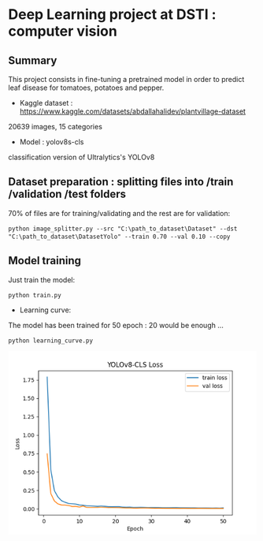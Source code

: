 # Deep Learning project at DSTI : computer vision

## Summary

This project consists in fine-tuning a pretrained model in order to predict leaf disease for tomatoes, potatoes and pepper.

- Kaggle dataset : https://www.kaggle.com/datasets/abdallahalidev/plantvillage-dataset

20639 images, 15 categories

- Model : yolov8s-cls

classification version of Ultralytics's YOLOv8


## Dataset preparation : splitting files into /train /validation /test folders

70% of files are for training/validating and the rest are for validation:

```
python image_splitter.py --src "C:\path_to_dataset\Dataset" --dst "C:\path_to_dataset\DatasetYolo" --train 0.70 --val 0.10 --copy
```

## Model training

Just train the model:

```
python train.py
```

- Learning curve:

The model has been trained for 50 epoch : 20 would be enough ...

```
python learning_curve.py
```

![Learning_curve](./images/Learning_curve.png)




